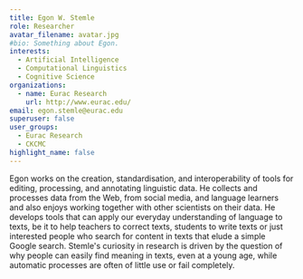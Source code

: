 ```yaml
---
title: Egon W. Stemle
role: Researcher
avatar_filename: avatar.jpg
#bio: Something about Egon.
interests:
  - Artificial Intelligence
  - Computational Linguistics
  - Cognitive Science
organizations:
  - name: Eurac Research
    url: http://www.eurac.edu/
email: egon.stemle@eurac.edu
superuser: false
user_groups:
  - Eurac Research
  - CKCMC
highlight_name: false
---
```

Egon works on the creation, standardisation, and interoperability of tools for editing, processing, and annotating linguistic data. He collects and processes data from the Web, from social media, and language learners and also enjoys working together with other scientists on their data. He develops tools that can apply our everyday understanding of language to texts, be it to help teachers to correct texts, students to write texts or just interested people who search for content in texts that elude a simple Google search. Stemle's curiosity in research is driven by the question of why people can easily find meaning in texts, even at a young age, while automatic processes are often of little use or fail completely.